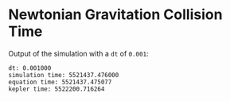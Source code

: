 # Newtonian Gravitation Collision Time

Output of the simulation with a `dt` of `0.001`:
```
dt: 0.001000
simulation time: 5521437.476000
equation time: 5521437.475077
kepler time: 5522200.716264
```
